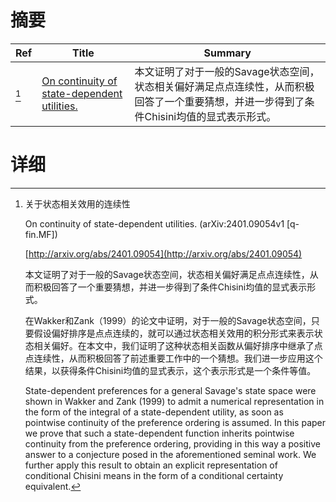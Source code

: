 # 摘要

| Ref | Title | Summary |
| --- | --- | --- |
| [^1] | [On continuity of state-dependent utilities.](http://arxiv.org/abs/2401.09054) | 本文证明了对于一般的Savage状态空间，状态相关偏好满足点点连续性，从而积极回答了一个重要猜想，并进一步得到了条件Chisini均值的显式表示形式。 |

# 详细

[^1]: 关于状态相关效用的连续性

    On continuity of state-dependent utilities. (arXiv:2401.09054v1 [q-fin.MF])

    [http://arxiv.org/abs/2401.09054](http://arxiv.org/abs/2401.09054)

    本文证明了对于一般的Savage状态空间，状态相关偏好满足点点连续性，从而积极回答了一个重要猜想，并进一步得到了条件Chisini均值的显式表示形式。

    

    在Wakker和Zank（1999）的论文中证明，对于一般的Savage状态空间，只要假设偏好排序是点点连续的，就可以通过状态相关效用的积分形式来表示状态相关偏好。在本文中，我们证明了这种状态相关函数从偏好排序中继承了点点连续性，从而积极回答了前述重要工作中的一个猜想。我们进一步应用这个结果，以获得条件Chisini均值的显式表示，这个表示形式是一个条件等值。

    State-dependent preferences for a general Savage's state space were shown in Wakker and Zank (1999) to admit a numerical representation in the form of the integral of a state-dependent utility, as soon as pointwise continuity of the preference ordering is assumed. In this paper we prove that such a state-dependent function inherits pointwise continuity from the preference ordering, providing in this way a positive answer to a conjecture posed in the aforementioned seminal work. We further apply this result to obtain an explicit representation of conditional Chisini means in the form of a conditional certainty equivalent.
    

